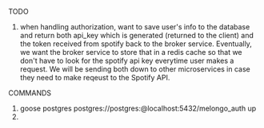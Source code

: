 TODO 
1. when handling authorization, want to save user's info to the database and return both 
api_key which is generated (returned to the client) and the token received from spotify 
back to the broker service. Eventually, we want the broker service to store that in a redis cache
so that we don't have to look for the spotify api key everytime user makes a request. We will be sending both down to other microservices in case they need to make reqeust to the Spotify API. 


COMMANDS
1. goose postgres postgres://postgres:@localhost:5432/melongo_auth up
2. 
